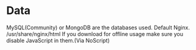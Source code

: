 # Data
MySQL(Community) or MongoDB are the databases used.
Default Nginx. /usr/share/nginx/html
If you download for offline usage make sure you disable JavaScript in them.(Via NoScript)
